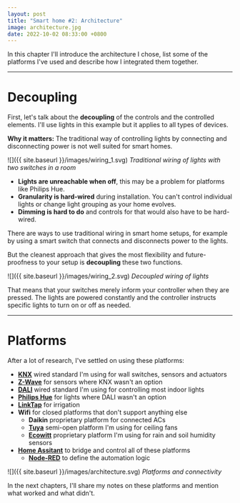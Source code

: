 ```yaml
---
layout: post
title: "Smart home #2: Architecture"
image: architecture.jpg
date: 2022-10-02 08:33:00 +0800
---
```

In this chapter I'll introduce the architecture I chose, list some of the platforms I've used and describe how I integrated them together.

---

# Decoupling

First, let's talk about the **decoupling** of the controls and the controlled elements. I'll use lights in this example but it applies to all types of devices.

**Why it matters:** The traditional way of controlling lights by connecting and disconnecting power is not well suited for smart homes.

![]({{ site.baseurl }}/images/wiring_1.svg)
*Traditional wiring of lights with two switches in a room*

* **Lights are unreachable when off**, this may be a problem for platforms like Philips Hue.
* **Granularity is hard-wired** during installation. You can't control individual lights or change light grouping as your home evolves.
* **Dimming is hard to do** and controls for that would also have to be hard-wired.

There are ways to use traditional wiring in smart home setups, for example by using a smart switch that connects and disconnects power to the lights.

But the cleanest approach that gives the most flexibility and future-proofness to your setup is **decoupling** these two functions.

![]({{ site.baseurl }}/images/wiring_2.svg)
*Decoupled wiring of lights*

That means that your switches merely inform your controller when they are pressed. The lights are powered constantly and the controller instructs specific lights to turn on or off as needed.

---

# Platforms

After a lot of research, I've settled on using these platforms:

* **[KNX](https://www.knx.org)** wired standard I'm using for wall switches, sensors and actuators
* **[Z-Wave](https://www.z-wave.com)** for sensors where KNX wasn't an option
* **[DALI](https://www.dali-alliance.org/dali/)** wired standard I'm using for controlling most indoor lights
* **[Philips Hue](https://www.philips-hue.com)** for lights where DALI wasn't an option
* **[LinkTap](https://www.link-tap.com)** for irrigation
* **Wifi** for closed platforms that don't support anything else
    * **Daikin** proprietary platform for connected ACs
    * **[Tuya](https://www.tuya.com)** semi-open platform I'm using for ceiling fans
    * **[Ecowitt](https://www.ecowitt.com)** proprietary platform I'm using for rain and soil humidity sensors
* **[Home Assitant](https://www.home-assistant.io)** to bridge and control all of these platforms
  * **[Node-RED](https://community.home-assistant.io/t/home-assistant-community-add-on-node-red/55023)** to define the automation logic

![]({{ site.baseurl }}/images/architecture.svg)
*Platforms and connectivity*

In the next chapters, I'll share my notes on these platforms and mention what worked and what didn't.
